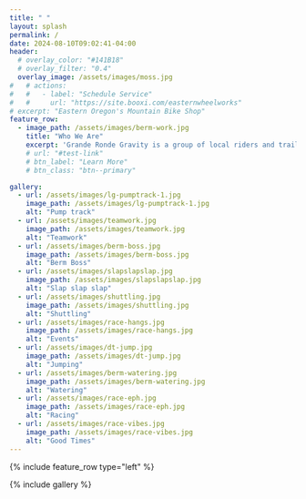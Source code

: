 ```yaml
---
title: " "
layout: splash
permalink: /
date: 2024-08-10T09:02:41-04:00
header:
  # overlay_color: "#141B18"
  # overlay_filter: "0.4"
  overlay_image: /assets/images/moss.jpg
#   # actions:
#   #   - label: "Schedule Service"
#   #     url: "https://site.booxi.com/easternwheelworks"
# excerpt: "Eastern Oregon's Mountain Bike Shop"
feature_row:
  - image_path: /assets/images/berm-work.jpg
    title: "Who We Are"
    excerpt: 'Grande Ronde Gravity is a group of local riders and trail builders who want to expand opportunities for downhill mountain biking and bmx in Eastern Oregon. We are committed to being good stewards of the land, building well-made and sustainable trails. More importantly, we are dedicated to creating a welcoming and supportive community around our work.'
    # url: "#test-link"
    # btn_label: "Learn More"
    # btn_class: "btn--primary"

gallery:
  - url: /assets/images/lg-pumptrack-1.jpg
    image_path: /assets/images/lg-pumptrack-1.jpg
    alt: "Pump track"
  - url: /assets/images/teamwork.jpg
    image_path: /assets/images/teamwork.jpg
    alt: "Teamwork"
  - url: /assets/images/berm-boss.jpg
    image_path: /assets/images/berm-boss.jpg
    alt: "Berm Boss"
  - url: /assets/images/slapslapslap.jpg
    image_path: /assets/images/slapslapslap.jpg
    alt: "Slap slap slap"
  - url: /assets/images/shuttling.jpg
    image_path: /assets/images/shuttling.jpg
    alt: "Shuttling"
  - url: /assets/images/race-hangs.jpg
    image_path: /assets/images/race-hangs.jpg
    alt: "Events"
  - url: /assets/images/dt-jump.jpg
    image_path: /assets/images/dt-jump.jpg
    alt: "Jumping"
  - url: /assets/images/berm-watering.jpg
    image_path: /assets/images/berm-watering.jpg
    alt: "Watering"
  - url: /assets/images/race-eph.jpg
    image_path: /assets/images/race-eph.jpg
    alt: "Racing"
  - url: /assets/images/race-vibes.jpg
    image_path: /assets/images/race-vibes.jpg
    alt: "Good Times"
---
```


{% include feature_row type="left" %}

{% include gallery %}
